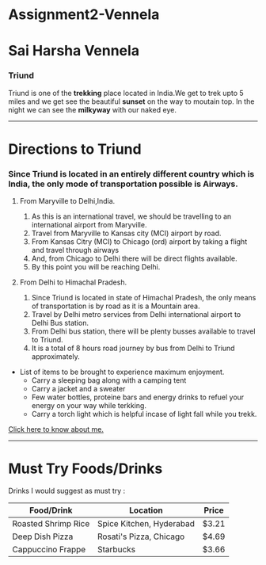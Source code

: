 # Assignment2-Vennela
# Sai Harsha Vennela
### Triund
 Triund is one of the **trekking** place located in India.We get to trek upto 5 miles and we get see the beautiful **sunset** on the way to moutain top. In the night we can see the **milkyway** with our naked eye.

 ---
 # Directions to Triund
 ### Since Triund is located in an entirely different country which is India, the only mode of transportation possible is **Airways**.
1. From Maryville to Delhi,India.

    1. As this is an international travel, we should be travelling to an international airport from Maryville.
    1. Travel from Maryville to Kansas city (MCI) airport by road.
    1. From Kansas Citry (MCI) to Chicago (ord) airport by taking a flight and travel through airways
    1. And, from Chicago to Delhi there will be direct flights available.
    1.  By this point you will be reaching Delhi.
1.  From Delhi to Himachal Pradesh.
    1. Since Triund is located in state of Himachal Pradesh, the only means of transportation is by road as it is a Mountain area.
    1. Travel by Delhi metro services from Delhi international airport to Delhi Bus station.
    1. From Delhi bus station, there will be plenty busses available to travel to Triund.
    1. It is a total of 8 hours road journey by bus from Delhi to Triund approximately.
- List of items to be brought to experience maximum enjoyment.
    - Carry a sleeping bag along with a camping tent
    - Carry a jacket and a sweater
    - Few water bottles, proteine bars and energy drinks to refuel your energy on your way while terkking.
    - Carry a torch light which is helpful incase of light fall while you trekk.
    
[Click here to know about me.](AboutMe.md)

---
# Must Try Foods/Drinks
Drinks I would suggest as must try :

| Food/Drink | Location | Price
|--- | ----| --- |
| Roasted Shrimp Rice | Spice Kitchen, Hyderabad | $3.21
| Deep Dish Pizza | Rosati's Pizza, Chicago | $4.69
| Cappuccino Frappe | Starbucks | $3.66





